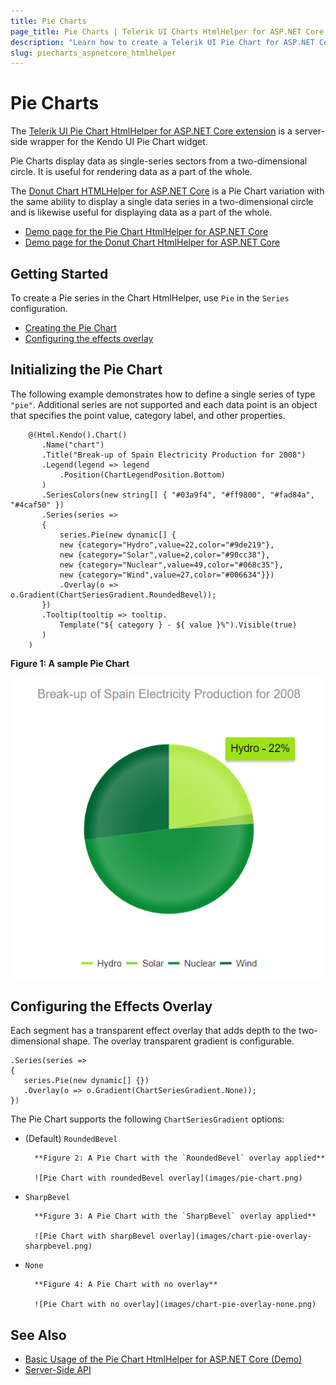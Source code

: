 ```yaml
---
title: Pie Charts
page_title: Pie Charts | Telerik UI Charts HtmlHelper for ASP.NET Core
description: "Learn how to create a Telerik UI Pie Chart for ASP.NET Core and specify its point value, category label, and other properties."
slug: piecharts_aspnetcore_htmlhelper
---
```


# Pie Charts

The [Telerik UI Pie Chart HtmlHelper for ASP.NET Core extension](https://demos.telerik.com/aspnet-core/pie-charts/index) is a server-side wrapper for the Kendo UI Pie Chart widget.

Pie Charts display data as single-series sectors from a two-dimensional circle. It is useful for rendering data as a part of the whole.

The [Donut Chart HTMLHelper for ASP.NET Core](https://demos.telerik.com/aspnet-core/donut-charts/index) is a Pie Chart variation with the same ability to display a single data series in a two-dimensional circle and is likewise useful for displaying data as a part of the whole.

* [Demo page for the Pie Chart HtmlHelper for ASP.NET Core](https://demos.telerik.com/aspnet-core/pie-charts/index)
* [Demo page for the Donut Chart HtmlHelper for ASP.NET Core](https://demos.telerik.com/aspnet-core/donut-charts/index)

## Getting Started

To create a Pie series in the Chart HtmlHelper, use `Pie` in the `Series` configuration.

* [Creating the Pie Chart](#creating-the-pie-chart)
* [Configuring the effects overlay](#configuring-the-effects-overlay)

## Initializing the Pie Chart

The following example demonstrates how to define a single series of type `"pie"`. Additional series are not supported and each data point is an object that specifies the point value, category label, and other properties.

        @(Html.Kendo().Chart()
           .Name("chart")
           .Title("Break-up of Spain Electricity Production for 2008")
           .Legend(legend => legend
               .Position(ChartLegendPosition.Bottom)
           )
           .SeriesColors(new string[] { "#03a9f4", "#ff9800", "#fad84a", "#4caf50" })
           .Series(series =>
           {
               series.Pie(new dynamic[] {
               new {category="Hydro",value=22,color="#9de219"},
               new {category="Solar",value=2,color="#90cc38"},
               new {category="Nuclear",value=49,color="#068c35"},
               new {category="Wind",value=27,color="#006634"}})
               .Overlay(o => o.Gradient(ChartSeriesGradient.RoundedBevel));
           })
           .Tooltip(tooltip => tooltip.
               Template("${ category } - ${ value }%").Visible(true)
           )
        )

**Figure 1: A sample Pie Chart**

![Pie Chart](images/pie-chart.png)

## Configuring the Effects Overlay

Each segment has a transparent effect overlay that adds depth to the two-dimensional shape. The overlay transparent gradient is configurable.

    .Series(series =>
    {
       series.Pie(new dynamic[] {})
       .Overlay(o => o.Gradient(ChartSeriesGradient.None));
    })

The Pie Chart supports the following `ChartSeriesGradient` options:

* (Default) `RoundedBevel`

        **Figure 2: A Pie Chart with the `RoundedBevel` overlay applied**

        ![Pie Chart with roundedBevel overlay](images/pie-chart.png)

* `SharpBevel`

        **Figure 3: A Pie Chart with the `SharpBevel` overlay applied**

        ![Pie Chart with sharpBevel overlay](images/chart-pie-overlay-sharpbevel.png)

* `None`

        **Figure 4: A Pie Chart with no overlay**

        ![Pie Chart with no overlay](images/chart-pie-overlay-none.png)

## See Also

* [Basic Usage of the Pie Chart HtmlHelper for ASP.NET Core (Demo)](https://demos.telerik.com/aspnet-core/pie-charts/index)
* [Server-Side API](/api/chart)
